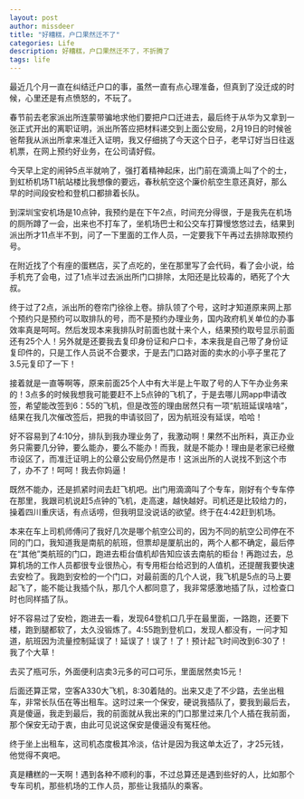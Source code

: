 ```yaml
---
layout: post
author: missdeer
title: "好糟糕，户口果然迁不了"
categories: Life
description: 好糟糕，户口果然迁不了，不折腾了
tags: life
---
```

最近几个月一直在纠结迁户口的事，虽然一直有点心理准备，但真到了没迁成的时候，心里还是有点愤怒的，不玩了。

春节前去老家派出所连蒙带骗地求他们要把户口迁进去，最后终于从华为又拿到一张正式开出的离职证明，派出所答应把材料递交到上面公安局，2月19日的时候爸爸帮我从派出所拿来准迁入证明，我又仔细挑了今天这个日子，老早订好当日往返机票，在网上预约好业务，在公司请好假。

今天早上定的闹钟5点半就响了，强打着精神起床，出门前在滴滴上叫了个的士，到虹桥机场T1航站楼比我想像的要远，春秋航空这个廉价航空生意还真好，那么早的时间段安检和登机口都排着长队。

到深圳宝安机场是10点钟，我预约是在下午2点，时间充分得很，于是我先在机场的厕所蹲了一会，出来也不打车了，坐机场巴士和公交车打算慢悠悠过去，结果到派出所才11点半不到，问了一下里面的工作人员，一定要我下午再过去排除取预约号。

在附近找了个有座的蛋糕店，买了点吃的，坐在那里写了会代码，看了会小说，给手机充了会电，过了1点半过去派出所门口排除，太阳还是比较毒的，晒死了个大叔。

终于过了2点，派出所的卷帘门徐徐上卷。排队领了个号，这时才知道原来网上那个预约只是预约可以取排队的号，而不是预约办理业务，国内政府机关单位的办事效率真是呵呵。然后发现本来我排队时前面也就十来个人，结果预约取号显示前面还有25个人！另外就是还要我去复印身份证和户口卡，本来我是自己带了身份证复印件的，只是工作人员说不合要求，于是去门口路对面的卖水的小亭子里花了3.5元复印了一下！

接着就是一直等啊等，原来前面25个人中有大半是上午取了号的人下午办业务来的！3点多的时候我想我可能要赶不上5点钟的飞机了，于是去哪儿网app申请改签，希望能改签到6：55的飞机，但是改签的理由居然只有一项“航班延误啥啥”，结果在我几次催改签后，把我的申请驳回了，因为航班没有延误，哈哈！

好不容易到了4:10分，排队到我办理业务了，我激动啊！果然不出所料，真正办业务只需要几分钟，要么能办，要么不能办！而我，就是不能办！理由是老家已经撤市设区了，而准迁证明上的公章公安局仍然是市！这派出所的人说找不到这个市了，办不了！呵呵！我去你妈逼！

既然不能办，还是抓紧时间去赶飞机吧。出门用滴滴叫了个专车，刚好有个专车停在那里，我跟司机说赶5点钟的飞机，走高速，越快越好。司机还是比较给力的，操着四川重庆话，有点话唠，但我明显没说话的欲望。终于在4:42赶到机场。

本来在车上司机师傅问了我好几次是哪个航空公司的，因为不同的航空公司停在不同的门口，我知道我是南航的航班，但票却是厦航出的，两个人都不确定，最后停在“其他”类航班的门口，跑进去柜台值机却告知应该去南航的柜台！再跑过去，总算机场的工作人员都很专业很热心，有专用柜台给迟到的人值机，还提醒我要快速去安检了。我跑到安检的一个门口，对最前面的几个人说，我飞机是5点的马上要起飞了，能不能让我插个队，那几个人都同意了，我非常感激地插了队，过检查口时也同样插了队。

好不容易过了安检，跑进去一看，发现64登机口几乎在最里面，一路跑，还要下楼，跑到腿都软了，太久没锻炼了。4:55跑到登机口，发现人都没有，一问才知道，航班因为流量控制延误了！延误了！误了！了！预计起飞时间改到6:30了！我了个大草！

去买了瓶可乐，外面便利店卖3元多的可口可乐，里面居然卖15元！

后面还算正常，空客A330大飞机，8:30着陆的。出来又走了不少路，去坐出租车，非常长队伍在等出租车。这时过来一个保安，硬说我插队了，要我到最后去，真是傻逼，我走到最后，我的前面就从我出来的门口那里过来几个人插在我前面，那个保安无动于衷，由此可见说这保安是傻逼没有冤枉他。

终于坐上出租车，这司机态度极其冷淡，估计是因为我这单太近了，才25元钱，他觉得不爽吧。

真是糟糕的一天啊！遇到各种不顺利的事，不过总算还是遇到些好的人，比如那个专车司机，那些机场的工作人员，那些让我插队的乘客。

